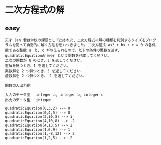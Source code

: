 # 二次方程式の解
## easy
    天才 Ian 君は学校の課題として出された、二次方程式の解の種類を判別するクイズをプログラムを使って自動的に解く方法を思いつきました。二次方程式 ax2 + bx + c = 0 の各係数である整数 a, b, c が与えられるので、以下の条件の整数を返す、quadraticEquationAnswer という関数を作成してください。
    二次の係数が 0 のとき、0 を返してください。
    重解を持つとき、1 を返してください。
    実数解を 2 つ持つとき、2 を返してください。
    虚数解を 2 つ持つとき、-2 を返してください。

```
関数の入出力例

入力のデータ型： integer a, integer b, integer c
出力のデータ型： integer

quadraticEquation(0,3,2) --> 0
quadraticEquation(0,4,5) --> 0
quadraticEquation(5,10,5) --> 1
quadraticEquation(4,10,8) --> -2
quadraticEquation(4,13,5) --> 2
quadraticEquation(1,6,9) --> 1
quadraticEquation(1,-8,12) --> 2
quadraticEquation(1,2,5) --> -2
```
